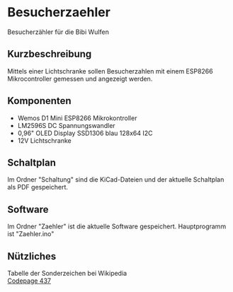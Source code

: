 # Besucherzaehler

Besucherzähler für die Bibi Wulfen

## Kurzbeschreibung

Mittels einer Lichtschranke sollen Besucherzahlen mit einem ESP8266 Mikrocontroller gemessen und angezeigt werden.

## Komponenten

- Wemos D1 Mini ESP8266 Mikrokontroller
- LM2596S DC Spannungswandler
- 0,96" OLED Display SSD1306 blau 128x64 I2C
- 12V Lichtschranke

## Schaltplan

Im Ordner "Schaltung" sind die KiCad-Dateien und der aktuelle Schaltplan als PDF gespeichert.

## Software

Im Ordner "Zaehler" ist die aktuelle Software gespeichert. Hauptprogramm ist "Zaehler.ino"

## Nützliches

Tabelle der Sonderzeichen bei Wikipedia  
[Codepage 437](https://de.wikipedia.org/wiki/Codepage_437)
